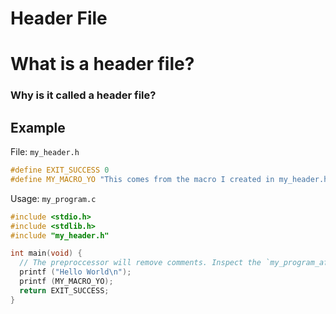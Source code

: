 # Header File


# What is a header file?


### Why is it called a header file?


## Example
File: `my_header.h`

```c
#define EXIT_SUCCESS 0
#define MY_MACRO_YO "This comes from the macro I created in my_header.h called My_MACRO_YO\n"
```

Usage: `my_program.c`

```c
#include <stdio.h>
#include <stdlib.h>
#include "my_header.h"

int main(void) {
  // The preproccessor will remove comments. Inspect the `my_program_after_preproccessing.i file`
  printf ("Hello World\n");
  printf (MY_MACRO_YO);
  return EXIT_SUCCESS;
}
```